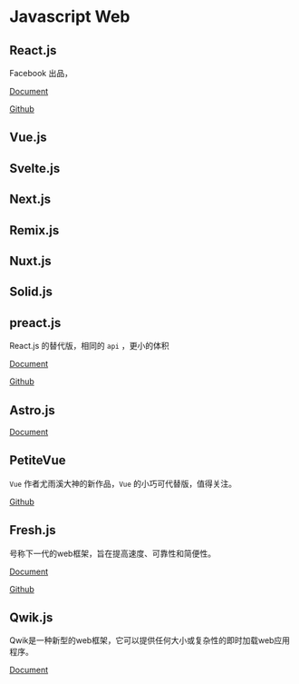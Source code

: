 # Javascript Web

## React.js

Facebook 出品，

[Document]()

[Github]()

## Vue.js

## Svelte.js

## Next.js

## Remix.js

## Nuxt.js

## Solid.js

## preact.js
React.js 的替代版，相同的 `api` ，更小的体积

[Document](https://www.preactjs.com.cn/)

[Github](https://github.com/preactjs/preact)

## Astro.js

[Document](https://astro.build/)

## PetiteVue
`Vue` 作者尤雨溪大神的新作品，`Vue` 的小巧可代替版，值得关注。

[Github](https://github.com/vuejs/petite-vue)

## Fresh.js
号称下一代的web框架，旨在提高速度、可靠性和简便性。

[Document](https://fresh.deno.dev/)

[Github](https://github.com/Syfadin/FreshJS)

## Qwik.js
Qwik是一种新型的web框架，它可以提供任何大小或复杂性的即时加载web应用程序。

[Document](https://qwik.builder.io/docs/overview/)
